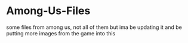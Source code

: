 # Among-Us-Files
some files from among us, not all of them but ima be updating it and be putting more images from the game into this
